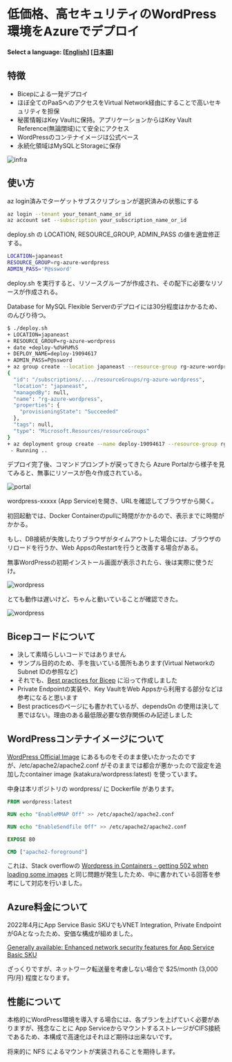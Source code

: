 # 低価格、高セキュリティのWordPress環境をAzureでデプロイ

**Select a language: \[[English](./README.md)\] \[[日本語](./README-ja.md)\]**

## 特徴

- Bicepによる一発デプロイ
- ほぼ全てのPaaSへのアクセスをVirtual Network経由にすることで高いセキュリティを担保
- 秘匿情報はKey Vaultに保持。アプリケーションからはKey Vault Reference(無論閉域)にて安全にアクセス
- WordPressのコンテナイメージは公式ベース
- 永続化領域はMySQLとStorageに保存

![infra](docs/wordpress.png)

## 使い方

az login済みでターゲットサブスクリプションが選択済みの状態にする

```sh
az login --tenant your_tenant_name_or_id
az account set --subscription your_subscription_name_or_id
```

deploy.sh の LOCATION, RESOURCE_GROUP, ADMIN_PASS の値を適宜修正する。

```sh
LOCATION=japaneast
RESOURCE_GROUP=rg-azure-wordpress
ADMIN_PASS='P@ssword'
```

deploy.sh を実行すると、リソースグループが作成され、その配下に必要なリソースが作成される。

Database for MySQL Flexible Serverのデプロイには30分程度はかかるため、のんびり待つ。

```sh
$ ./deploy.sh 
+ LOCATION=japaneast
+ RESOURCE_GROUP=rg-azure-wordpress
+ date +deploy-%d%H%M%S
+ DEPLOY_NAME=deploy-19094617
+ ADMIN_PASS=P@ssword
+ az group create --location japaneast --resource-group rg-azure-wordpress
{
  "id": "/subscriptions/..../resourceGroups/rg-azure-wordpress",
  "location": "japaneast",
  "managedBy": null,
  "name": "rg-azure-wordpress",
  "properties": {
    "provisioningState": "Succeeded"
  },
  "tags": null,
  "type": "Microsoft.Resources/resourceGroups"
}
+ az deployment group create --name deploy-19094617 --resource-group rg-azure-wordpress --template-file ./deploy.bicep --parameters adminPass=P@ssword cheapLevel=1
 - Running ..
```

デプロイ完了後、コマンドプロンプトが戻ってきたら Azure Portalから様子を見てみると、無事にリソースが色々作成されている。

![portal](./docs/portal.png)

wordpress-xxxxx (App Service)を開き、URLを確認してブラウザから開く。

初回起動では、Docker Containerのpullに時間がかかるので、表示までに時間がかかる。

もし、DB接続が失敗したりブラウザがタイムアウトした場合には、ブラウザのリロードを行うか、Web AppsのRestartを行うと改善する場合がある。

無事WordPressの初期インストール画面が表示されたら、後は実際に使うだけ。

![wordpress](./docs/wordpress.png)

とても動作は遅いけど、ちゃんと動いていることが確認できた。

![wordpress](./docs/wordpress2.png)

## Bicepコードについて

- 決して素晴らしいコードではありません
- サンプル目的のため、手を抜いている箇所もあります(Virtual NetworkのSubnet IDの参照など)
- それでも、[Best practices for Bicep](https://docs.microsoft.com/en-us/azure/azure-resource-manager/bicep/best-practices) に沿って作成しました
- Private Endpointの実装や、Key VaultをWeb Appsから利用する部分などは参考になると思います
- Best practicesのページにも書かれているが、dependsOn の使用は決して悪ではない。理由のある最低限必要な依存関係のみ記述しました

## WordPressコンテナイメージについて

[WordPress Official Image](https://hub.docker.com/_/wordpress) にあるものをそのまま使いたかったのですが、/etc/apache2/apache2.conf がそのままでは都合が悪かったので設定を追加したcontainer image (katakura/wordpress:latest) を使っています。

中身は本リポジトリの wordpress/ に Dockerfile があります。

```Dockerfile
FROM wordpress:latest

RUN echo "EnableMMAP Off" >> /etc/apache2/apache2.conf

RUN echo "EnableSendfile Off" >> /etc/apache2/apache2.conf

EXPOSE 80

CMD ["apache2-foreground"]
```

これは、Stack overflowの [Wordpress in Containers - getting 502 when loading some images](https://stackoverflow.com/questions/65021932/wordpress-in-containers-getting-502-when-loading-some-images) と同じ問題が発生したため、中に書かれている回答を参考にして対応を行いました。

## Azure料金について

2022年4月にApp Service Basic SKUでもVNET Integration, Private EndpointがGAとなったため、安価な構成が組めました。

[Generally available: Enhanced network security features for App Service Basic SKU](https://azure.github.io/AppService/2022/04/14/Enhanced-security-for-basic-sku.html)

ざっくりですが、ネットワーク転送量を考慮しない場合で $25/month (3,000円/月) 程度となります。

## 性能について

本格的にWordPress環境を導入する場合には、各プランを上げていく必要がありますが、残念なことに App ServiceからマウントするストレージがCIFS接続であるため、本構成で高速化はそれほど期待は出来ないです。

将来的に NFS によるマウントが実装されることを期待します。

